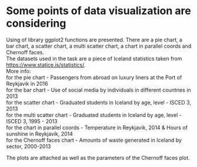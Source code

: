 # Some points of data visualization are considering

Using of library ggplot2 functions are presented. There are a pie chart, a bar chart, a scatter chart, a multi scatter chart, a chart in parallel coords and Chernoff faces. <br />
The datasets used in the task are a piece of Iceland statistics taken from https://www.statice.is/statistics/. <br />
More info: <br />
for the pie chart - Passengers from abroad on luxury liners at the Port of Reykjavik in 2016 <br />
for the bar chart - Use of social media by individuals in different countries in 2013 <br />
for the scatter chart - Graduated students in Iceland by age, level - ISCED 3, 2013 <br />
for the multi scatter chart - Graduated students in Iceland by age, level - ISCED 3, 1995 - 2013 <br />
for the chart in parallel coords - Temperature in Reykjavik, 2014 & Hours of sunshine in Reykjavik, 2014 <br />
for the Chernoff faces chart - Amounts of waste generated in Iceland by sector, 2000-2013 <br />

The plots are attached as well as the parameters of the Chernoff faces plot. <br />
